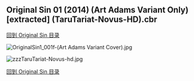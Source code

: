 ## Original Sin 01 (2014) (Art Adams Variant Only) [extracted] (TaruTariat-Novus-HD).cbr


[回到 Original Sin 目录](https://github.com/alicewish/markdown/blob/master/series/Original-Sin.md)


![OriginalSin1_001f-(Art Adams Variant Cover).jpg](https://wx1.sinaimg.cn/large/6a9fdecaly1fr0wv1y3eej21kw2f5qv6.jpg)

![zzzTaruTariat-Novus-hd.jpg](https://wx1.sinaimg.cn/large/6a9fdecaly1fr0wv7el62j21kw29pb0p.jpg)

[回到 Original Sin 目录](https://github.com/alicewish/markdown/blob/master/series/Original-Sin.md)

